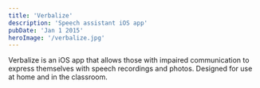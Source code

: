 ```yaml
---
title: 'Verbalize'
description: 'Speech assistant iOS app'
pubDate: 'Jan 1 2015'
heroImage: '/verbalize.jpg'
---
```


Verbalize is an iOS app that allows those with impaired communication to express themselves with speech recordings and photos. Designed for use at home and in the classroom.
